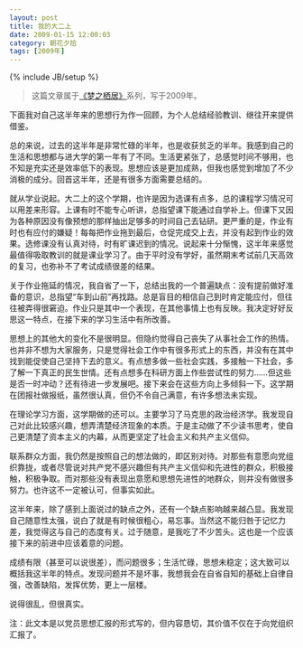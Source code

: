 ```yaml
---
layout: post
title: 我的大二上
date: 2009-01-15 12:00:03
category: 朝花夕拾
tags: [2009年]
---
```

{% include JB/setup %}

> 这篇文章属于[《梦之栖居》](/posts/where-the-dreams-reside/)系列，写于2009年。
	
<!--more-->

下面我对自己这半年来的思想行为作一回顾，为个人总结经验教训、继往开来提供借鉴。

总的来说，过去的这半年是非常忙碌的半年，也是收获贫乏的半年。我感到自己的生活和思想都与进大学的第一年有了不同。生活更紧张了，总感觉时间不够用，也不知是充实还是效率低下的表现。思想应该是更加成熟，但我也感觉到增加了不少消极的成分。回首这半年，还是有很多方面需要总结的。

就从学业说起。大二上的这个学期，也许是因为选课有点多，总的课程学习情况可以用差来形容。上课有时不能专心听讲，总指望课下能通过自学补上。但课下又因为各种原因没有像预想的那样抽出足够多的时间自己去钻研。更严重的是，作业有时也有应付的嫌疑！每每把作业拖到最后，仓促完成交上去，并没有起到作业的效果。选修课没有认真对待，时有旷课迟到的情况。说起来十分惭愧，这半年来感觉最值得吸取教训的就是课业学习了。由于平时没有学好，虽然期末考试前几天高效的复习，也弥补不了考试成绩很差的结果。

关于作业拖延的情况，我自省了一下，总结出我的一个普遍缺点：没有提前做好准备的意识，总指望“车到山前”再找路。总是盲目的相信自己到时肯定能应付，但往往被弄得很窘迫。作业只是其中一个表现，在其他事情上也有反映。我决定好好反思这一特点，在接下来的学习生活中有所改善。

思想上的其他大的变化不是很明显。但隐约觉得自己丧失了从事社会工作的热情。也并非不想为大家服务，只是觉得社会工作中有很多形式上的东西，并没有在其中找到能促使自己坚持下去的意义。有点想多做一些社会实践，多接触一下社会，多了解一下真正的民生世情。还有点想多在科研方面上作些尝试性的努力……但这些是否一时冲动？还有待进一步发展吧。接下来会在这些方向上多倾斜一下。这学期在团报社做报纸，虽然很认真，但仍不令自己满意，有许多想法未实现。

在理论学习方面，这学期做的还可以。主要学习了马克思的政治经济学。我发现自己对此比较感兴趣，想弄清楚经济现象的本质。于是主动做了不少读书思考，使自己更清楚了资本主义的内幕，从而更坚定了社会主义和共产主义信仰。

联系群众方面，我仍然是按照自己的想法做的，即区别对待。对那些有意愿向党组织靠拢，或者尽管说对共产党不感兴趣但有共产主义信仰和先进性的群众，积极接触，积极争取。而对那些没有表现出意愿和思想先进性的地群众，则并没有做很多努力。也许这不一定被认可，但事实如此。

这半年来，除了感到上面说过的缺点之外，还有一个缺点影响越来越凸显。我发现自己随意性太强，说白了就是有时候很粗心，易忘事。当然这不能归咎于记忆力差，我觉得这与自己的态度有关。过于随意，是我吃了不少苦头。这也是一个应该接下来的前进中应该着意的问题。

成绩有限（甚至可以说很差），而问题很多；生活忙碌，思想未稳定；这大致可以概括我这半年的特点。发现问题并不是坏事，我想我会在自省自知的基础上自律自强，改善缺陷，发挥优势，更上一层楼。

说得很乱，但很真实。

注：此文本是以党员思想汇报的形式写的，但内容恳切，其价值不仅在于向党组织汇报了。